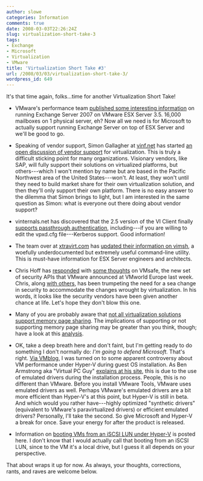 ```yaml
---
author: slowe
categories: Information
comments: true
date: 2008-03-03T22:26:24Z
slug: virtualization-short-take-3
tags:
- Exchange
- Microsoft
- Virtualization
- VMware
title: 'Virtualization Short Take #3'
url: /2008/03/03/virtualization-short-take-3/
wordpress_id: 649
---
```


It's that time again, folks...time for another Virtualization Short Take!

* VMware's performance team [published some interesting information](http://blogs.vmware.com/performance/2008/02/16000-exchange.html) on running Exchange Server 2007 on VMware ESX Server 3.5. 16,000 mailboxes on 1 physical server, eh? Now all we need is for Microsoft to actually support running Exchange Server on top of ESX Server and we'll be good to go.

* Speaking of vendor support, Simon Gallagher at [vinf.net](http://vinf.net/) has started [an open discussion of vendor support](http://vinf.net/2008/02/21/support-for-virtualized-osapplications-an-open-debate/) for virtualization. This is truly a difficult sticking point for many organizations. Visionary vendors, like SAP, will fully support their solutions on virtualized platforms, but others---which I won't mention by name but are based in the Pacific Northwest area of the United States---won't. At least, they won't until they need to build market share for their own virtualization solution, and then they'll only support their own platform. There is no easy answer to the dilemma that Simon brings to light, but I am interested in the same question as Simon: what is everyone out there doing about vendor support?

* vinternals.net has discovered that the 2.5 version of the VI Client finally [supports passthrough authentication](http://www.vinternals.com/2008/02/virtualcenter-25-passthrough.html), including---if you are willing to edit the vpxd.cfg file---Kerberos support. Good information!

* The team over at [xtravirt.com](http://www.xtravirt.com/) has [updated their information on vimsh](http://www.xtravirt.com/index.php?option=com_remository&Itemid=75&func=startdown&id=21), a woefully underdocumented but extremely useful command-line utility. This is must-have information for ESX Server engineers and architects.

* Chris Hoff has [responded](http://rationalsecurity.typepad.com/blog/2008/02/vmwares-vmsafe.html) with [some thoughts](http://rationalsecurity.typepad.com/blog/2008/03/vmwares-vmsafe.html) on VMsafe, the new set of security APIs that VMware announced at VMworld Europe last week. Chris, along [with others](http://gregness.wordpress.com/2008/01/11/dispelling-virtsec-myths/), has been trumpeting the need for a sea change in security to accommodate the changes wrought by virtualization. In his words, it looks like the security vendors have been given another chance at life. Let's hope they don't blow this one.

* Many of you are probably aware that [not all virtualization solutions support memory page sharing](http://dcsblog.burtongroup.com/data_center_strategies/2007/06/virtualization_.html). The implications of supporting or not supporting memory page sharing may be greater than you think, though; have a look at this [analysis](http://vmmba.com/2008/01/03/why-does-oversubscription-matter.aspx).

* OK, take a deep breath here and don't faint, but I'm getting ready to do something I don't normally do: _I'm going to defend Microsoft._ That's right. [Via VMblog](http://vmblog.com/archive/2008/03/03/hyper-v-s-slow-guest-installation-explained.aspx), I was turned on to some apparent controversy about VM performance under Hyper-V during guest OS installation. As Ben Armstrong aka "Virtual PC Guy" [explains at his site](http://blogs.msdn.com/virtual_pc_guy/archive/2008/02/26/hyper-v-and-slow-guest-os-installation.aspx), this is due to the use of emulated drivers during the installation process. People, this is no different than VMware. Before you install VMware Tools, VMware uses emulated drivers as well. Perhaps VMware's emulated drivers are a bit more efficient than Hyper-V's at this point, but Hyper-V is still in beta. And which would you rather have---highly optimized "synthetic drivers" (equivalent to VMware's paravirtualized drivers) or efficient emulated drivers? Personally, I'll take the second. So give Microsoft and Hyper-V a break for once. Save your energy for after the product is released.

* Information on [booting VMs from an iSCSI LUN under Hyper-V](http://www.activewin.com/awin/comments.asp?HeadlineIndex=42769) is posted here. I don't know that I would actually call that booting from an iSCSI LUN, since to the VM it's a local drive, but I guess it all depends on your perspective.

That about wraps it up for now. As always, your thoughts, corrections, rants, and raves are welcome below.
